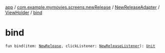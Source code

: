 [app](../../../index.md) / [com.example.mymovies.screens.newRelease](../../index.md) / [NewReleaseAdapter](../index.md) / [ViewHolder](index.md) / [bind](./bind.md)

# bind

`fun bind(item: `[`NewRelease`](../../../com.example.mymovies.models/-new-release/index.md)`, clickListener: `[`NewReleaseListener`](../-new-release-listener/index.md)`): `[`Unit`](https://kotlinlang.org/api/latest/jvm/stdlib/kotlin/-unit/index.html)